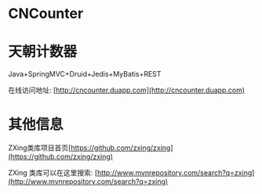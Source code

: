 CNCounter
=========

# 天朝计数器 #

Java+SpringMVC+Druid+Jedis+MyBatis+REST

在线访问地址: [http://cncounter.duapp.com](http://cncounter.duapp.com)


# 其他信息 #
ZXing类库项目首页[https://github.com/zxing/zxing](https://github.com/zxing/zxing)

ZXing 类库可以在这里搜索: [http://www.mvnrepository.com/search?q=zxing](http://www.mvnrepository.com/search?q=zxing)


